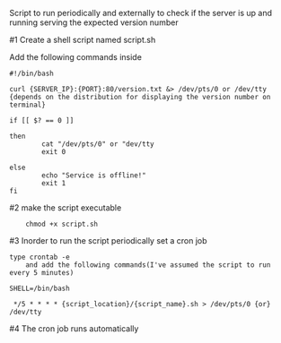 Script to run periodically and externally to check if the server is up and running serving the expected version number


#1 Create a shell script named script.sh

Add the following commands inside

	#!/bin/bash

	curl {SERVER_IP}:{PORT}:80/version.txt &> /dev/pts/0 or /dev/tty {depends on the distribution for displaying the version number on terminal}

	if [[ $? == 0 ]]

	then
    		cat "/dev/pts/0" or "dev/tty
    		exit 0

	else
    		echo "Service is offline!"
    		exit 1
	fi

#2 make the script executable

    	chmod +x script.sh

#3 Inorder to run the script periodically set a cron job

	type crontab -e
        and add the following commands(I've assumed the script to run every 5 minutes)
        
	SHELL=/bin/bash

	 */5 * * * * {script_location}/{script_name}.sh > /dev/pts/0 {or} /dev/tty       
        
#4 The cron job runs automatically	
